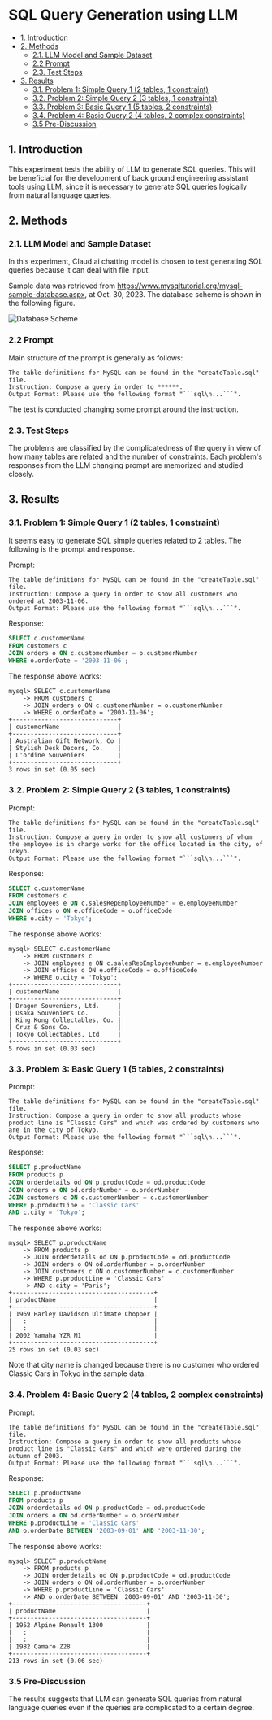 # SQL Query Generation using LLM

<!-- @import "[TOC]" {cmd="toc" depthFrom=2 depthTo=4 orderedList=false} -->

<!-- code_chunk_output -->

- [1. Introduction](#1-introduction)
- [2. Methods](#2-methods)
  - [2.1. LLM Model and Sample Dataset](#21-llm-model-and-sample-dataset)
  - [2.2 Prompt](#22-prompt)
  - [2.3. Test Steps](#23-test-steps)
- [3. Results](#3-results)
  - [3.1. Problem 1: Simple Query 1 (2 tables, 1 constraint)](#31-problem-1-simple-query-1-2-tables-1-constraint)
  - [3.2. Problem 2: Simple Query 2 (3 tables, 1 constraints)](#32-problem-2-simple-query-2-3-tables-1-constraints)
  - [3.3. Problem 3: Basic Query 1 (5 tables, 2 constraints)](#33-problem-3-basic-query-1-5-tables-2-constraints)
  - [3.4. Problem 4: Basic Query 2 (4 tables, 2 complex constraints)](#34-problem-4-basic-query-2-4-tables-2-complex-constraints)
  - [3.5 Pre-Discussion](#35-pre-discussion)

<!-- /code_chunk_output -->

## 1. Introduction

This experiment tests the ability of LLM to generate SQL queries. This will be beneficial for the development of back ground engineering assistant tools using LLM, since it is necessary to generate SQL queries logically from natural language queries.

## 2. Methods

### 2.1. LLM Model and Sample Dataset

In this experiment, Claud\.ai chatting model is chosen to test generating SQL queries because it can deal with file input.

Sample data was retrieved from https://www.mysqltutorial.org/mysql-sample-database.aspx, at Oct. 30, 2023. The database scheme is shown in the following figure.

![Database Scheme](MySQL-Sample-Database-Diagram-PNG-A4.png)

### 2.2 Prompt

Main structure of the prompt is generally as follows:

````plaintext
The table definitions for MySQL can be found in the "createTable.sql" file.
Instruction: Compose a query in order to ******.
Output Format: Please use the following format "```sql\n...```".
````

The test is conducted changing some prompt around the instruction.

### 2.3. Test Steps

The problems are classified by the complicatedness of the query in view of how many tables are related and the number of constraints.
Each problem's responses from the LLM changing prompt are memorized and studied closely.

## 3. Results

### 3.1. Problem 1: Simple Query 1 (2 tables, 1 constraint)

It seems easy to generate SQL simple queries related to 2 tables. The following is the prompt and response.

Prompt:

````plaintext
The table definitions for MySQL can be found in the "createTable.sql" file.
Instruction: Compose a query in order to show all customers who ordered at 2003-11-06.
Output Format: Please use the following format "```sql\n...```".
````

Response:

```sql
SELECT c.customerName
FROM customers c
JOIN orders o ON c.customerNumber = o.customerNumber
WHERE o.orderDate = '2003-11-06';
```

The response above works:

```plaintext
mysql> SELECT c.customerName
    -> FROM customers c
    -> JOIN orders o ON c.customerNumber = o.customerNumber
    -> WHERE o.orderDate = '2003-11-06';
+-----------------------------+
| customerName                |
+-----------------------------+
| Australian Gift Network, Co |
| Stylish Desk Decors, Co.    |
| L'ordine Souveniers         |
+-----------------------------+
3 rows in set (0.05 sec)
```

### 3.2. Problem 2: Simple Query 2 (3 tables, 1 constraints)

Prompt:

````plaintext
The table definitions for MySQL can be found in the "createTable.sql" file.
Instruction: Compose a query in order to show all customers of whom the employee is in charge works for the office located in the city, of Tokyo.
Output Format: Please use the following format "```sql\n...```".
````

Response:

```sql
SELECT c.customerName
FROM customers c
JOIN employees e ON c.salesRepEmployeeNumber = e.employeeNumber
JOIN offices o ON e.officeCode = o.officeCode
WHERE o.city = 'Tokyo';
```

The response above works:

```plaintext
mysql> SELECT c.customerName
    -> FROM customers c
    -> JOIN employees e ON c.salesRepEmployeeNumber = e.employeeNumber
    -> JOIN offices o ON e.officeCode = o.officeCode
    -> WHERE o.city = 'Tokyo';
+-----------------------------+
| customerName                |
+-----------------------------+
| Dragon Souveniers, Ltd.     |
| Osaka Souveniers Co.        |
| King Kong Collectables, Co. |
| Cruz & Sons Co.             |
| Tokyo Collectables, Ltd     |
+-----------------------------+
5 rows in set (0.03 sec)
```

### 3.3. Problem 3: Basic Query 1 (5 tables, 2 constraints)

Prompt:

````plaintext
The table definitions for MySQL can be found in the "createTable.sql" file.
Instruction: Compose a query in order to show all products whose product line is "Classic Cars" and which was ordered by customers who are in the city of Tokyo.
Output Format: Please use the following format "```sql\n...```".
````

Response:

```sql
SELECT p.productName
FROM products p
JOIN orderdetails od ON p.productCode = od.productCode
JOIN orders o ON od.orderNumber = o.orderNumber
JOIN customers c ON o.customerNumber = c.customerNumber
WHERE p.productLine = 'Classic Cars'
AND c.city = 'Tokyo';
```

The response above works:

```plaintext
mysql> SELECT p.productName
    -> FROM products p
    -> JOIN orderdetails od ON p.productCode = od.productCode
    -> JOIN orders o ON od.orderNumber = o.orderNumber
    -> JOIN customers c ON o.customerNumber = c.customerNumber
    -> WHERE p.productLine = 'Classic Cars'
    -> AND c.city = 'Paris';
+---------------------------------------+
| productName                           |
+---------------------------------------+
| 1969 Harley Davidson Ultimate Chopper |
|   :                                   |
|   :                                   |
| 2002 Yamaha YZR M1                    |
+---------------------------------------+
25 rows in set (0.03 sec)
```

Note that city name is changed because there is no customer who ordered Classic Cars in Tokyo in the sample data.

### 3.4. Problem 4: Basic Query 2 (4 tables, 2 complex constraints)

Prompt:

````plaintext
The table definitions for MySQL can be found in the "createTable.sql" file.
Instruction: Compose a query in order to show all products whose product line is "Classic Cars" and which were ordered during the autumn of 2003.
Output Format: Please use the following format "```sql\n...```".
````

Response:

```sql
SELECT p.productName
FROM products p
JOIN orderdetails od ON p.productCode = od.productCode
JOIN orders o ON od.orderNumber = o.orderNumber
WHERE p.productLine = 'Classic Cars'
AND o.orderDate BETWEEN '2003-09-01' AND '2003-11-30';
```

The response above works:

```plaintext
mysql> SELECT p.productName
    -> FROM products p
    -> JOIN orderdetails od ON p.productCode = od.productCode
    -> JOIN orders o ON od.orderNumber = o.orderNumber
    -> WHERE p.productLine = 'Classic Cars'
    -> AND o.orderDate BETWEEN '2003-09-01' AND '2003-11-30';
+-------------------------------------+
| productName                         |
+-------------------------------------+
| 1952 Alpine Renault 1300            |
|   :                                 |
|   :                                 |
| 1982 Camaro Z28                     |
+-------------------------------------+
213 rows in set (0.06 sec)
```

### 3.5 Pre-Discussion

The results suggests that LLM can generate SQL queries from natural language queries even if the queries are complicated to a certain degree.
